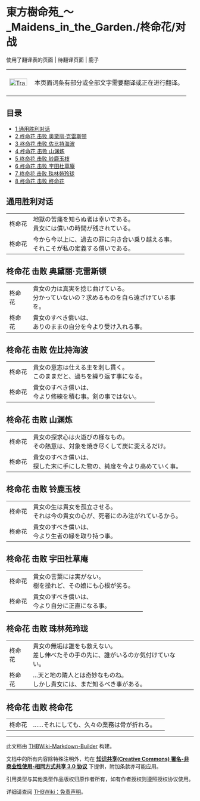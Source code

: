 # 東方樹命苑_～_Maidens_in_the_Garden./柊命花/对战

<!-- source html: G:\repos\THBWiki-Markdown-Builder\THBWikiMarkdown\Temp\main\8\85\ns0%3A%E6%9D%B1%E6%96%B9%E6%A8%B9%E5%91%BD%E8%8B%91_%EF%BD%9E_Maidens_in_the_Garden%2E%2F%E6%9F%8A%E5%91%BD%E8%8A%B1%2F%E5%AF%B9%E6%88%98.html -->

使用了翻译表的页面 | 待翻译页面 | 鹿子

<center>

<table>
<tbody><tr>
<td class="mbox-image"><div style="width: 52px;">
  <a href="./文件-Translation_J_To_C-cs.png.md" class="image"><img alt="Translation J To C-cs.png" src="https://upload.thwiki.cc/thumb/3/31/Translation_J_To_C-cs.png/48px-Translation_J_To_C-cs.png" decoding="async" loading="lazy" width="48" height="19" srcset="https://upload.thwiki.cc/thumb/3/31/Translation_J_To_C-cs.png/72px-Translation_J_To_C-cs.png 1.5x, https://upload.thwiki.cc/thumb/3/31/Translation_J_To_C-cs.png/96px-Translation_J_To_C-cs.png 2x" data-file-width="480" data-file-height="189"></a></div></td>
<td class="mbox-text" style=""><br>本页面词条有部分或全部文字需要翻译或正在进行翻译。<br><br></td>
</tr>
</tbody></table>


</center>
  
  

  


## 目录

- [1 通用胜利对话](#通用胜利对话)
- [2 柊命花 击败 奥黛丽·克雷斯顿](#柊命花_击败_奥黛丽·克雷斯顿)
- [3 柊命花 击败 佐比持海波](#柊命花_击败_佐比持海波)
- [4 柊命花 击败 山渊炼](#柊命花_击败_山渊炼)
- [5 柊命花 击败 铃鹿玉枝](#柊命花_击败_铃鹿玉枝)
- [6 柊命花 击败 宇田杜草庵](#柊命花_击败_宇田杜草庵)
- [7 柊命花 击败 珠林苑玲珑](#柊命花_击败_珠林苑玲珑)
- [8 柊命花 击败 柊命花](#柊命花_击败_柊命花)





## 通用胜利对话

<table><tbody><tr class="tt-content" id="通用胜利对话-1" data-pos="&#91;&quot;\u901a\u7528\u80dc\u5229\u5bf9\u8bdd&quot;,1&#93;"><td id="柊命花" class="tt-char" lang="zh"><div class="poem">柊命花</div></td><td class="tt-ja" lang="ja"><div class="poem">地獄の苦痛を知らぬ者は幸いである。<br>貴女には償いの時間が残されている。</div></td><td class="tt-zh" lang="zh"><div class="poem"></div></td></tr><tr class="tt-content" id="通用胜利对话-2" data-pos="&#91;&quot;\u901a\u7528\u80dc\u5229\u5bf9\u8bdd&quot;,2&#93;"><td id="柊命花" class="tt-char" lang="zh"><div class="poem">柊命花</div></td><td class="tt-ja" lang="ja"><div class="poem">今から今以上に、過去の罪に向き合い乗り越える事。<br>それこそが私の定義する償いである。</div></td><td class="tt-zh" lang="zh"><div class="poem"></div></td></tr></tbody></table>



## 柊命花 击败 奥黛丽·克雷斯顿

<table><tbody><tr class="tt-content" id="柊命花_击败_奥黛丽·克雷斯顿-1" data-pos="&#91;&quot;\u67ca\u547d\u82b1 \u51fb\u8d25 \u5965\u9edb\u4e3d\u00b7\u514b\u96f7\u65af\u987f&quot;,1&#93;"><td id="柊命花" class="tt-char" lang="zh"><div class="poem">柊命花</div></td><td class="tt-ja" lang="ja"><div class="poem">貴女の力は真実を捻じ曲げている。<br>分かっていないの？求めるものを自ら遠ざけている事を。</div></td><td class="tt-zh" lang="zh"><div class="poem"></div></td></tr><tr class="tt-content" id="柊命花_击败_奥黛丽·克雷斯顿-2" data-pos="&#91;&quot;\u67ca\u547d\u82b1 \u51fb\u8d25 \u5965\u9edb\u4e3d\u00b7\u514b\u96f7\u65af\u987f&quot;,2&#93;"><td id="柊命花" class="tt-char" lang="zh"><div class="poem">柊命花</div></td><td class="tt-ja" lang="ja"><div class="poem">貴女のすべき償いは、<br>ありのままの自分を今より受け入れる事。</div></td><td class="tt-zh" lang="zh"><div class="poem"></div></td></tr></tbody></table>



## 柊命花 击败 佐比持海波

<table><tbody><tr class="tt-content" id="柊命花_击败_佐比持海波-1" data-pos="&#91;&quot;\u67ca\u547d\u82b1 \u51fb\u8d25 \u4f50\u6bd4\u6301\u6d77\u6ce2&quot;,1&#93;"><td id="柊命花" class="tt-char" lang="zh"><div class="poem">柊命花</div></td><td class="tt-ja" lang="ja"><div class="poem">貴女の意志は仕える主を刺し貫く。<br>このままだと、過ちを繰り返す事になる。</div></td><td class="tt-zh" lang="zh"><div class="poem"></div></td></tr><tr class="tt-content" id="柊命花_击败_佐比持海波-2" data-pos="&#91;&quot;\u67ca\u547d\u82b1 \u51fb\u8d25 \u4f50\u6bd4\u6301\u6d77\u6ce2&quot;,2&#93;"><td id="柊命花" class="tt-char" lang="zh"><div class="poem">柊命花</div></td><td class="tt-ja" lang="ja"><div class="poem">貴女のすべき償いは、<br>今より修練を積む事。剣の事ではない。</div></td><td class="tt-zh" lang="zh"><div class="poem"></div></td></tr></tbody></table>



## 柊命花 击败 山渊炼

<table><tbody><tr class="tt-content" id="柊命花_击败_山渊炼-1" data-pos="&#91;&quot;\u67ca\u547d\u82b1 \u51fb\u8d25 \u5c71\u6e0a\u70bc&quot;,1&#93;"><td id="柊命花" class="tt-char" lang="zh"><div class="poem">柊命花</div></td><td class="tt-ja" lang="ja"><div class="poem">貴女の探求心は火遊びの様なもの。<br>その熱意は、対象を焼き尽くして炭に変えるだけ。</div></td><td class="tt-zh" lang="zh"><div class="poem"></div></td></tr><tr class="tt-content" id="柊命花_击败_山渊炼-2" data-pos="&#91;&quot;\u67ca\u547d\u82b1 \u51fb\u8d25 \u5c71\u6e0a\u70bc&quot;,2&#93;"><td id="柊命花" class="tt-char" lang="zh"><div class="poem">柊命花</div></td><td class="tt-ja" lang="ja"><div class="poem">貴女のすべき償いは、<br>探した末に手にした物の、純度を今より高めていく事。</div></td><td class="tt-zh" lang="zh"><div class="poem"></div></td></tr></tbody></table>



## 柊命花 击败 铃鹿玉枝

<table><tbody><tr class="tt-content" id="柊命花_击败_铃鹿玉枝-1" data-pos="&#91;&quot;\u67ca\u547d\u82b1 \u51fb\u8d25 \u94c3\u9e7f\u7389\u679d&quot;,1&#93;"><td id="柊命花" class="tt-char" lang="zh"><div class="poem">柊命花</div></td><td class="tt-ja" lang="ja"><div class="poem">貴女の生は貴女を孤立させる。<br>それは今の貴女の心が、死者にのみ注がれているから。</div></td><td class="tt-zh" lang="zh"><div class="poem"></div></td></tr><tr class="tt-content" id="柊命花_击败_铃鹿玉枝-2" data-pos="&#91;&quot;\u67ca\u547d\u82b1 \u51fb\u8d25 \u94c3\u9e7f\u7389\u679d&quot;,2&#93;"><td id="柊命花" class="tt-char" lang="zh"><div class="poem">柊命花</div></td><td class="tt-ja" lang="ja"><div class="poem">貴女のすべき償いは、<br>今より生者の縁を取り持つ事。</div></td><td class="tt-zh" lang="zh"><div class="poem"></div></td></tr></tbody></table>



## 柊命花 击败 宇田杜草庵

<table><tbody><tr class="tt-content" id="柊命花_击败_宇田杜草庵-1" data-pos="&#91;&quot;\u67ca\u547d\u82b1 \u51fb\u8d25 \u5b87\u7530\u675c\u8349\u5eb5&quot;,1&#93;"><td id="柊命花" class="tt-char" lang="zh"><div class="poem">柊命花</div></td><td class="tt-ja" lang="ja"><div class="poem">貴女の言葉には実がない。<br>樹を操れど、その娘にも心根が劣る。</div></td><td class="tt-zh" lang="zh"><div class="poem"></div></td></tr><tr class="tt-content" id="柊命花_击败_宇田杜草庵-2" data-pos="&#91;&quot;\u67ca\u547d\u82b1 \u51fb\u8d25 \u5b87\u7530\u675c\u8349\u5eb5&quot;,2&#93;"><td id="柊命花" class="tt-char" lang="zh"><div class="poem">柊命花</div></td><td class="tt-ja" lang="ja"><div class="poem">貴女のすべき償いは、<br>今より自分に正直になる事。</div></td><td class="tt-zh" lang="zh"><div class="poem"></div></td></tr></tbody></table>



## 柊命花 击败 珠林苑玲珑

<table><tbody><tr class="tt-content" id="柊命花_击败_珠林苑玲珑-1" data-pos="&#91;&quot;\u67ca\u547d\u82b1 \u51fb\u8d25 \u73e0\u6797\u82d1\u73b2\u73d1&quot;,1&#93;"><td id="柊命花" class="tt-char" lang="zh"><div class="poem">柊命花</div></td><td class="tt-ja" lang="ja"><div class="poem">貴女の無垢は誰をも救えない。<br>差し伸べたその手の先に、誰がいるのか気付けていない。</div></td><td class="tt-zh" lang="zh"><div class="poem"></div></td></tr><tr class="tt-content" id="柊命花_击败_珠林苑玲珑-2" data-pos="&#91;&quot;\u67ca\u547d\u82b1 \u51fb\u8d25 \u73e0\u6797\u82d1\u73b2\u73d1&quot;,2&#93;"><td id="柊命花" class="tt-char" lang="zh"><div class="poem">柊命花</div></td><td class="tt-ja" lang="ja"><div class="poem">…天と地の隣人とは奇妙なものね。<br>しかし貴女には、まだ知るべき事がある。</div></td><td class="tt-zh" lang="zh"><div class="poem"></div></td></tr></tbody></table>



## 柊命花 击败 柊命花

<table><tbody><tr class="tt-content" id="柊命花_击败_柊命花-1" data-pos="&#91;&quot;\u67ca\u547d\u82b1 \u51fb\u8d25 \u67ca\u547d\u82b1&quot;,1&#93;"><td id="柊命花" class="tt-char" lang="zh"><div class="poem">柊命花</div></td><td class="tt-ja" lang="ja"><div class="poem">……それにしても、久々の業務は骨が折れる。</div></td><td class="tt-zh" lang="zh"><div class="poem"></div></td></tr></tbody></table>


  
  

  





---

此文档由 [THBWiki-Markdown-Builder](https://github.com/Delsin-Yu/THBWiki-Markdown-Builder) 构建。

文档中的所有内容除特殊注明外，均在 [**知识共享(Creative Commons) 署名-非商业性使用-相同方式共享 3.0 协议**](https://creativecommons.org/licenses/by-sa/3.0/deed.zh-hans) 下提供，附加条款亦可能应用。

引用类型与其他类型作品版权归原作者所有，如有作者授权则遵照授权协议使用。

详细请查阅 [THBWiki：免责声明](https://thbwiki.cc/THBWiki:%E5%85%8D%E8%B4%A3%E5%A3%B0%E6%98%8E)。

